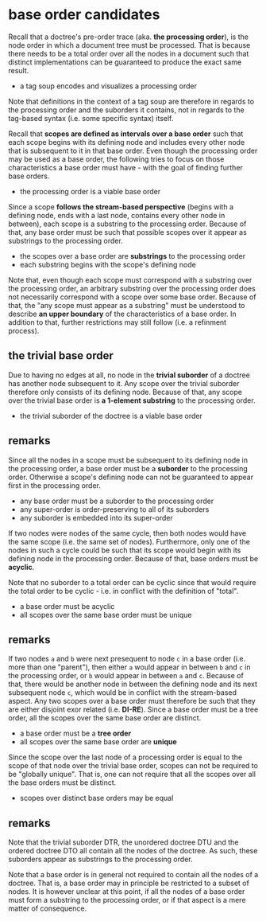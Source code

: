 
<!-- ======================================================================= -->
# base order candidates

Recall that a doctree's pre-order trace (aka. **the processing order**), is
the node order in which a document tree must be processed. That is because
there needs to be a total order over all the nodes in a document such that
distinct implementations can be guaranteed to produce the exact same result.

* a tag soup encodes and visualizes a processing order

Note that definitions in the context of a tag soup are therefore in regards
to the processing order and the suborders it contains, not in regards to the
tag-based syntax (i.e. some specific syntax) itself.

Recall that **scopes are defined as intervals over a base order** such that
each scope begins with its defining node and includes every other node that
is subsequent to it in that base order. Even though the processing order may
be used as a base order, the following tries to focus on those characteristics
a base order must have - with the goal of finding further base orders.

* the processing order is a viable base order

Since a scope **follows the stream-based perspective** (begins with a defining
node, ends with a last node, contains every other node in between), each scope
is a substring to the processing order. Because of that, any base order must be
such that possible scopes over it appear as substrings to the processing order.

* the scopes over a base order are **substrings** to the processing order
* each substring begins with the scope's defining node

Note that, even though each scope must correspond with a substring over the
processing order, an arbitrary substring over the processing order does not
necessarily correspond with a scope over some base order. Because of that,
the "any scope must appear as a substring" must be understood to describe
**an upper boundary** of the characteristics of a base order. In addition
to that, further restrictions may still follow (i.e. a refinment process).

<!-- ======================================================================= -->
## the trivial base order

Due to having no edges at all, no node in the **trivial suborder** of a doctree
has another node subsequent to it. Any scope over the trivial suborder therefore
only consists of its defining node. Because of that, any scope over the trivial
base order is **a 1-element substring** to the processing order.

* the trivial suborder of the doctree is a viable base order

<!-- ======================================================================= -->
## remarks

Since all the nodes in a scope must be subsequent to its defining node in the
processing order, a base order must be a **suborder** to the processing order.
Otherwise a scope's defining node can not be guaranteed to appear first in the
processing order.

* any base order must be a suborder to the processing order
* any super-order is order-preserving to all of its suborders
* any suborder is embedded into its super-order

If two nodes were nodes of the same cycle, then both nodes would have the same
scope (i.e. the same set of nodes). Furthermore, only one of the nodes in such
a cycle could be such that its scope would begin with its defining node in the
processing order. Because of that, base orders must be **acyclic**.

Note that no suborder to a total order can be cyclic since that would require
the total order to be cyclic - i.e. in conflict with the definition of "total".

* a base order must be acyclic
* all scopes over the same base order must be unique

<!-- ======================================================================= -->
## remarks

If two nodes `a` and `b` were next presequent to node `c` in a base order (i.e.
more than one "parent"), then either `a` would appear in between `b` and `c`
in the processing order, or `b` would appear in between `a` and `c`. Because
of that, there would be another node in between the defining node and its next
subsequent node `c`, which would be in conflict with the stream-based aspect.
Any two scopes over a base order must therefore be such that they are either
disjoint exor related (i.e. **DI-RE**). Since a base order must be a tree order,
all the scopes over the same base order are distinct.

* a base order must be a **tree order**
* all scopes over the same base order are **unique**

Since the scope over the last node of a processing order is equal to the scope
of that node over the trivial base order, scopes can not be required to be
"globally unique". That is, one can not require that all the scopes over all
the base orders must be distinct.

* scopes over distinct base orders may be equal

<!-- ======================================================================= -->
## remarks

Note that the trivial suborder DTR, the unordered doctree DTU and the ordered
doctree DTO all contain all the nodes of the doctree. As such, these suborders
appear as substrings to the processing order.

Note that a base order is in general not required to contain all the nodes of
a doctree. That is, a base order may in principle be restricted to a subset of
nodes. It is however unclear at this point, if all the nodes of a base order
must form a substring to the processing order, or if that aspect is a mere
matter of consequence.
